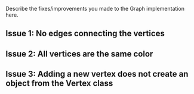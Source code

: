 Describe the fixes/improvements you made to the Graph implementation here.

Issue 1: No edges connecting the vertices
-

Issue 2: All vertices are the same color
-

Issue 3: Adding a new vertex does not create an object from the Vertex class
-
